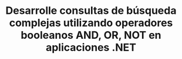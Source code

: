 ---
############################# Static ############################
layout: "auto-gen-gist"
draft: false
path: "es/search/net/boolean/ods/"
otherformats: PDF DOC DOT DOCX DOCM DOTX DOTM TXT ODT OTT RTF XLS XLT XLSX XLSM XLSB XLTX XLTM XLA XLAM OTS CSV TSV XML PPT PPS POT PPTX PPTM POTX POTM PPSX PPSM ODP PST OST EML EMLX MSG ONE ZIP XHTML MHTML MD CHM EPUB  FB2 

############################# Head ############################
head_title: "Agregue operadores de búsqueda booleanos (AND, OR, NOT) en consultas de búsqueda a través de .NET"
head_description: "GroupDocs.Search .NET API permite a los desarrolladores de software agregar búsquedas booleanas o desarrollar nuevas consultas utilizando operadores booleanos Y, O NO, dentro de sus aplicaciones .NET."

############################# Header ############################
title: "Desarrolle consultas de búsqueda complejas utilizando operadores booleanos AND, OR, NOT en aplicaciones .NET"
description: "GroupDocs.Search .NET API permite a los programadores de computadoras desarrollar consultas de búsqueda complejas utilizando operadores booleanos (Y, O, NO) dentro de sus aplicaciones .NET. "

######################### Download Button #######################
button:
    enable: true

############################# About ############################
about:
    enable: true
    title: "¿Qué es la búsqueda booleana y cómo usar los operadores booleanos?"
    content: |
       La búsqueda booleana es un procedimiento de búsqueda muy útil que permite a los usuarios combinar diferentes palabras clave con el operador para limitar, ampliar y definir los resultados de la búsqueda. El operador booleano, como AND, OR, NOT y NEAR, etc. ayuda a los usuarios a obtener una gama más amplia de resultados o a reducir la cantidad de resultados de búsqueda no relacionados mediante la definición de limitaciones. GroupDocs.Search for .NET es una potente API de búsqueda de documentos de alto rendimiento que permite a los desarrolladores de software desarrollar aplicaciones que pueden realizar búsquedas de texto e indexación en algunos de los formatos de archivo de documentos más comunes como PDF, HTML, correo electrónico de Outlook, Microsoft Office Word, hojas de cálculo de Excel , presentaciones de PowerPoint, Outlook MSG, PST y muchos más. El operador booleano AND se puede usar para mostrar los resultados de todas las palabras que ha ingresado, el operador OR brinda resultados para cualquiera de las palabras que ha ingresado, el operador NOT se puede usar para mostrar los resultados de búsqueda sin ocurrencias, etc. Una gran característica es que puede reconocer consultas de búsqueda escritas en un idioma que no coincide con la distribución de su teclado.

############################# content ############################
steps:
    enable: true
    block:
    - title_left: "Use el operador booleano AND en consultas de búsqueda a través de .NET"
      content_left: |
       GroupDocs.Search .NET API brinda soporte completo para agregar capacidades de búsqueda booleana dentro de su aplicación .NET. El siguiente ejemplo de código C# muestra cómo crear un operador booleano "AND" en consultas de texto y formulario de objeto dentro de sus propias aplicaciones .NET.

      title_right: " Buscar documentos ODS a través del operador booleano AND "
      content_right: |
         * Primero debe especificar la ruta a la carpeta de índice y la carpeta de documentos.
         * Crear un índice en la carpeta especificada llamando a la instancia de la clase [Índice](https://apireference.groupdocs.com/search/net/groupdocs.search/index/constructors/2)
         * Indexación de documentos de la carpeta especificada llamando al método [Search](https://apireference.groupdocs.com/search/net/groupdocs.search/index/methods/search)
         * Creando la subconsulta 1 y Creando la subconsulta 2 llamando a la clase [SearchQuery](https://apireference.groupdocs.com/search/net/groupdocs.search/searchquery)
         * Combinar subconsultas en una consulta llamando al método [CreateAndQuery](https://apireference.groupdocs.com/search/net/groupdocs.search/index/methods/search)
         * Comience a buscar y muestre los resultados de búsqueda
         
        
      gisthash: "fa9773cd8d0f379a638e495ad2541a5b"
      gistfile: "use_boolean_and_operator_dotnet.cs"

    - title_left: "Cómo usar el operador booleano O a través de .NET"
      content_left: |
       GroupDocs.Search for .NET es una potente API que permite a los programadores de software buscar en muchos formatos de documentos populares. Los siguientes ejemplos de código de C# .NET muestran cómo usar el operador booleano "OR" en consultas de texto y formulario de objeto dentro de aplicaciones de C#. 

      title_right: "Use el operador booleano OR para buscar archivos ODS"
      content_right: |
        * Primero debe especificar la ruta a la carpeta de índice y la carpeta de documentos.
        * Crear un índice en la carpeta especificada llamando a la instancia de la clase [Índice](https://apireference.groupdocs.com/search/net/groupdocs.search/index/constructors/2)
        * Indexación de documentos de la carpeta especificada llamando al método [Search](https://apireference.groupdocs.com/search/net/groupdocs.search/index/methods/search)
        * Creando la subconsulta 1 y Creando la subconsulta 2 llamando a la clase [SearchQuery](https://apireference.groupdocs.com/search/net/groupdocs.search/searchquery)
        * Combinar subconsultas en una consulta llamando al método [CreateOrQuery](https://apireference.groupdocs.com/search/net/groupdocs.search/searchquery/methods/createorquery)
        * Comience a buscar y muestre los resultados de búsqueda
     
      gisthash: "c0b22e80f881f8dbc0da17f92c01efc7"
      gistfile: "use_boolean_or_operator_dotnet.cs"
      
    - title_left: "Cree consultas de búsqueda complejas utilizando operadores booleanos"
      content_left: |
        GroupDocs.Search .NET permite a los programadores de computadoras combinar diferentes operadores booleanos para crear consultas de búsqueda complejas dentro de sus propias aplicaciones .NET. Los siguientes ejemplos de código .NET muestran cómo complejar las capacidades de búsqueda de documentos sin instalar ningún software o herramienta externa.

      title_right: "Busque documentos ODS a través de consultas de búsqueda complejas"
      content_right: |
        * Primero debe especificar la ruta a la carpeta de índice y la carpeta de documentos.
        * Crear un índice en la carpeta especificada llamando a la instancia de la clase [Índice](https://apireference.groupdocs.com/search/net/groupdocs.search/index/constructors/2)
        * Indexación de documentos de la carpeta especificada llamando al método [Search](https://apireference.groupdocs.com/search/net/groupdocs.search/index/methods/search)
        * Comience a buscar y muestre la consulta de texto de los resultados de búsqueda
        * Búsqueda con consulta de objeto
        * Crear WordQuery y relativityWordQuery llamando a la clase [SearchQuery](https://apireference.groupdocs.com/search/net/groupdocs.search/searchquery)
        * Combinar subconsultas en una consulta llamando al método [CreateAndQuery](https://apireference.groupdocs.com/search/net/groupdocs.search/index/methods/search)
        * Crear einsteinWordQuery y albertWordQuery llamando a la clase [SearchQuery](https://apireference.groupdocs.com/search/net/groupdocs.search/searchquery)
        * Combinar subconsultas en una consulta llamando al método [CreateOrQuery](https://apireference.groupdocs.com/search/net/groupdocs.search/searchquery/methods/createorquery)
        * Combinar subconsultas en una consulta llamando al método [CreateOrQuery](https://apireference.groupdocs.com/search/net/groupdocs.search/searchquery/methods/createorquery)
        * Comience a buscar y muestre los resultados de búsqueda
     
      gisthash: "216af02ebdd08331fdd05faf8c39e528"
      gistfile: "create_complex_queries_boolean_operator_dotnet.cs"

    - title_left: "Requisitos del sistema"
      content_left: |
       GroupDocs.Search for .NET es compatible con todas las principales plataformas y sistemas operativos. Para obtener una guía completa de requisitos del sistema, visite [requisitos del sistema](https://docs.groupdocs.com/search/net/system-requirements/) antes de ejecutar el código a continuación, asegúrese de tener los siguientes requisitos previos instalados en su sistema:
         * Sistemas Operativos: Microsoft Windows, Linux, Mac OS
         * Entorno de desarrollo: Visual Studio, Xamarin, MonoDevelop, etc.
         * Marcos: .NET Framework, .NET Standard, .NET Core, Mono
         * Obtenga la última versión de GroupDocs.Search para las API de .NET de [NuGet](https://www.nuget.org/packages/GroupDocs.search/)
        
      title_right: "Por qué usar GroupDocs.Search"
      content_right: |
        * Creación de índices de búsqueda tanto en memoria como en disco.
        * Capacidad de indexación de un archivo, secuencia o estructura.
        * Soporte de indexación de documentos protegidos por contraseña.
        * Soporte para la fusión de varios índices.
        * Documento de filtro durante la indexación de búsqueda.
        * Compatibilidad con el corrector ortográfico durante la búsqueda.
        * Los caracteres combinados son totalmente compatibles
        * La combinación de diferentes tipos de búsqueda en una consulta de búsqueda.
        * Compatibilidad con búsquedas de palabras simples y expresiones regulares
        * Totalmente compatible con el reemplazo de alias en las consultas de búsqueda.

demos:
    enable: true


more_formats:
    enable: true


back_to_top:
    enable: true
---